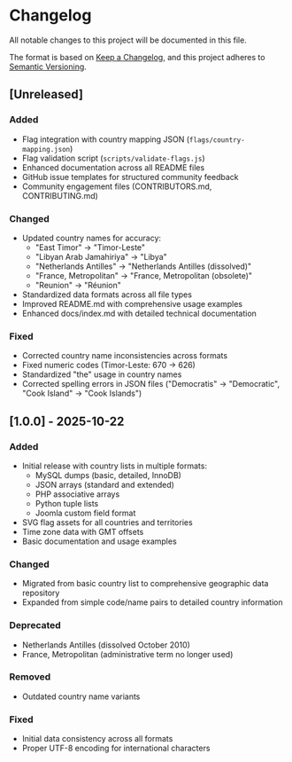 # Changelog

All notable changes to this project will be documented in this file.

The format is based on [Keep a Changelog](https://keepachangelog.com/en/1.0.0/),
and this project adheres to [Semantic Versioning](https://semver.org/spec/v2.0.0.html).

## [Unreleased]

### Added
- Flag integration with country mapping JSON (`flags/country-mapping.json`)
- Flag validation script (`scripts/validate-flags.js`)
- Enhanced documentation across all README files
- GitHub issue templates for structured community feedback
- Community engagement files (CONTRIBUTORS.md, CONTRIBUTING.md)

### Changed
- Updated country names for accuracy:
  - "East Timor" → "Timor-Leste"
  - "Libyan Arab Jamahiriya" → "Libya"
  - "Netherlands Antilles" → "Netherlands Antilles (dissolved)"
  - "France, Metropolitan" → "France, Metropolitan (obsolete)"
  - "Reunion" → "Réunion"
- Standardized data formats across all file types
- Improved README.md with comprehensive usage examples
- Enhanced docs/index.md with detailed technical documentation

### Fixed
- Corrected country name inconsistencies across formats
- Fixed numeric codes (Timor-Leste: 670 → 626)
- Standardized "the" usage in country names
- Corrected spelling errors in JSON files ("Democratis" → "Democratic", "Cook Island" → "Cook Islands")

## [1.0.0] - 2025-10-22

### Added
- Initial release with country lists in multiple formats:
  - MySQL dumps (basic, detailed, InnoDB)
  - JSON arrays (standard and extended)
  - PHP associative arrays
  - Python tuple lists
  - Joomla custom field format
- SVG flag assets for all countries and territories
- Time zone data with GMT offsets
- Basic documentation and usage examples

### Changed
- Migrated from basic country list to comprehensive geographic data repository
- Expanded from simple code/name pairs to detailed country information

### Deprecated
- Netherlands Antilles (dissolved October 2010)
- France, Metropolitan (administrative term no longer used)

### Removed
- Outdated country name variants

### Fixed
- Initial data consistency across all formats
- Proper UTF-8 encoding for international characters